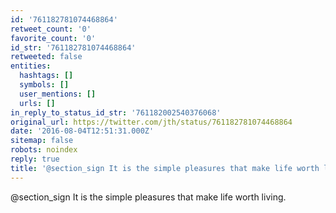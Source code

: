 ```yaml
---
id: '761182781074468864'
retweet_count: '0'
favorite_count: '0'
id_str: '761182781074468864'
retweeted: false
entities:
  hashtags: []
  symbols: []
  user_mentions: []
  urls: []
in_reply_to_status_id_str: '761182002540376068'
original_url: https://twitter.com/jth/status/761182781074468864
date: '2016-08-04T12:51:31.000Z'
sitemap: false
robots: noindex
reply: true
title: '@section_sign It is the simple pleasures that make life worth living.'
---
```


@section_sign It is the simple pleasures that make life worth living.
